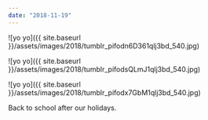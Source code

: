 ```yaml
---
date: "2018-11-19"
---
```


![yo yo]({{ site.baseurl }}/assets/images/2018/tumblr_pifodn6D361qlj3bd_540.jpg)

![yo yo]({{ site.baseurl }}/assets/images/2018/tumblr_pifodsQLmJ1qlj3bd_540.jpg)

![yo yo]({{ site.baseurl }}/assets/images/2018/tumblr_pifodx7GbM1qlj3bd_540.jpg)

Back to school after our holidays.
